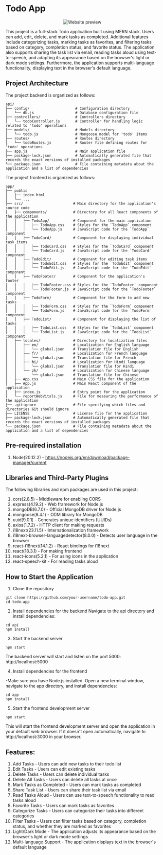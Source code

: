 # Todo App
<p align="center">
  <img src="https://github.com/Kalaba01/to-do-list/assets/130281220/d44d05bb-ab28-4f5b-a447-ea8bef2d295a" alt="Website preview"/>
</p>

This project is a full-stack Todo application built using MERN stack. Users can add, edit, delete, and mark tasks as completed. Additional features include categorizing tasks, marking tasks as favorites, and filtering tasks based on category, completion status, and favorite status. The application also supports sharing the task list via email, reading tasks aloud using text-to-speech, and adapting its appearance based on the browser's light or dark mode settings. Furthermore, the application supports multi-language functionality, displaying text in the browser's default language.

## Project Architecture

The project backend is organized as follows:

```
api/
├── config/                     # Configuration directory
│   └── db.js                   # Database configuration file
├── controllers/                # Controllers directory
│   └── todoController.js       # Controller for handling logic related to 'todo' operations
├── models/                     # Models directory
│   └── todo.js                 # Mongoose model for 'todo' items
├── routes/                     # Routes directory
│   └── todoRoutes.js           # Router file defining routes for 'todo' operations
├── app.js                      # Main application file
├── package-lock.json           # Automatically generated file that records the exact versions of installed packages
└── package.json                # File containing metadata about the application and a list of dependencies
```

The project frontend is organized as follows:

```
app/
├── public                  
│   ├── index.html
│   └── ...
├── src/                       # Main directory for the application's source code
│   ├── components/            # Directory for all React components of the application
│   │   ├── TodoApp/           # Component for the main application
│   │   │   ├── TodoApp.css    # Styles for the `TodoApp` component
│   │   │   └── TodoApp.js     # JavaScript code for the `TodoApp` component
│   │   ├── TodoCard/          # Component for displaying individual task items
│   │   │   ├── TodoCard.css   # Styles for the `TodoCard` component
│   │   │   └── TodoCard.js    # JavaScript code for the `TodoCard` component
│   │   ├── TodoEdit/          # Component for editing task items
│   │   │   ├── TodoEdit.css   # Styles for the `TodoEdit` component
│   │   │   └── TodoEdit.js    # JavaScript code for the `TodoEdit` component
│   │   ├── TodoFooter/        # Component for the application's footer
│   │   │   ├── TodoFooter.css # Styles for the `TodoFooter` component
│   │   │   └── TodoFooter.js  # JavaScript code for the `TodoFooter` component
│   │   ├── TodoForm/          # Component for the form to add new tasks
│   │   │   ├── TodoForm.css   # Styles for the `TodoForm` component
│   │   │   └── TodoForm.js    # JavaScript code for the `TodoForm` component
│   │   ├── TodoList/          # Component for displaying the list of tasks
│   │   │   ├── TodoList.css   # Styles for the `TodoList` component
│   │   │   └── TodoList.js    # JavaScript code for the `TodoList` component
│   ├── locales/               # Directory for localization files
│   │   ├── en/                # Localization for English language
│   │   │   └── global.json    # Translation file for English
│   │   ├── fr/                # Localization for French language
│   │   │   └── global.json    # Translation file for French
│   │   ├── hi/                # Localization for Hindi language
│   │   │   └── global.json    # Translation file for Hindi
│   │   └── zh/                # Localization for Chinese language
│   │       └── global.json    # Translation file for Chinese
│   ├── App.css                # Main CSS file for the application
│   ├── App.js                 # Main React component of the application
│   ├── index.js               # Entry point for the application
│   └── reportWebVitals.js     # File for measuring the performance of the application
├── .gitignore                 # File specifying which files and directories Git should ignore
├── LICENSE                    # License file for the application
├── package-lock.json          # Automatically generated file that records the exact versions of installed packages
└── package.json               # File containing metadata about the application and a list of dependencies
```

## Pre-required installation

1) Node(20.12.2) - https://nodejs.org/en/download/package-manager/current

## Libraries and Third-Party Plugins

The following libraries and npm packages are used in this project:

1) cors(2.8.5) - Middleware for enabling CORS
2) express(4.19.2) - Web framework for Node.js
3) mongoDB(6.7.0) - Official MongoDB driver for Node.js
4) mongoose(8.4.1) - ODM library for MongoDB
5) uuid(9.0.1) - Generates unique identifiers (UUIDs)
6) axios(1.7.2) - HTTP client for making requests
7) i18next(23.11.5) - Internationalization framework
8) i18next-browser-languagedetector(8.0.0) - Detects user language in the browser
9) react-i18next(14.1.2) - React bindings for i18next
10) react(18.3.1) -  For making frontend
11) react-icons(5.2.1) - For using icons in the application
12) react-speech-kit - For reading tasks aloud

## How to Start the Application

1) Clone the repository
```
git clone https://github.com/your-username/todo-app.git
cd todo-app
```
2) Install dependencies for the backend
Navigate to the api directory and install dependencies:
```
cd api
npm install
```
3) Start the backend server
```
npm start
```
The backend server will start and listen on the port 5000: http://localhost:5000

4) Install dependencies for the frontend
   
-Make sure you have Node.js installed. Open a new terminal window, navigate to the app directory, and install dependencies:
```
cd app
npm install
```
5) Start the frontend development server
```
npm start
```

This will start the frontend development server and open the application in your default web browser. If it doesn't open automatically, navigate to http://localhost:3000 in your browser.

## Features:

1) Add Tasks - Users can add new tasks to their todo list
2) Edit Tasks - Users can edit existing tasks
3) Delete Tasks - Users can delete individual tasks
4) Delete All Tasks - Users can delete all tasks at once
5) Mark Tasks as Completed - Users can mark tasks as completed
6) Share Task List - Users can share their task list via email
7) Read Tasks Aloud - Users can use text-to-speech functionality to read tasks aloud
8) Favorite Tasks - Users can mark tasks as favorites
9) Categorize Tasks - Users can categorize their tasks into different categories
10) Filter Tasks - Users can filter tasks based on category, completion status, and whether they are marked as favorites
11) Light/Dark Mode - The application adjusts its appearance based on the browser's light or dark mode settings
12) Multi-language Support - The application displays text in the browser's default language
